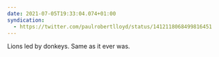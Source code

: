 ```yaml
---
date: 2021-07-05T19:33:04.074+01:00
syndication:
  - https://twitter.com/paulrobertlloyd/status/1412118068499816451
---
```


Lions led by donkeys. Same as it ever was.
